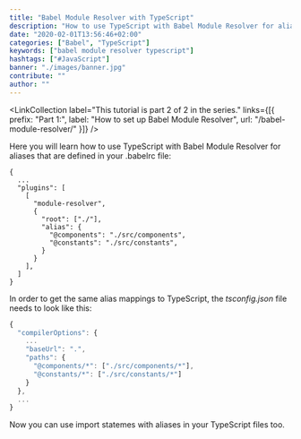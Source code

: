 ```yaml
---
title: "Babel Module Resolver with TypeScript"
description: "How to use TypeScript with Babel Module Resolver for aliases that are defined in your .babelrc file ..."
date: "2020-02-01T13:56:46+02:00"
categories: ["Babel", "TypeScript"]
keywords: ["babel module resolver typescript"]
hashtags: ["#JavaScript"]
banner: "./images/banner.jpg"
contribute: ""
author: ""
---
```


<Sponsorship />

<LinkCollection label="This tutorial is part 2 of 2 in the series." links={[{ prefix: "Part 1:", label: "How to set up Babel Module Resolver", url: "/babel-module-resolver/" }]} />

Here you will learn how to use TypeScript with Babel Module Resolver for aliases that are defined in your .babelrc file:

```javascript{}
{
  ...
  "plugins": [
    [
      "module-resolver",
      {
        "root": ["./"],
        "alias": {
          "@components": "./src/components",
          "@constants": "./src/constants",
        }
      }
    ],
  ]
}
```

In order to get the same alias mappings to TypeScript, the *tsconfig.json* file needs to look like this:

```javascript
{
  "compilerOptions": {
    ...
    "baseUrl": ".",
    "paths": {
      "@components/*": ["./src/components/*"],
      "@constants/*": ["./src/constants/*"]
    }
  },
  ...
}
```

Now you can use import statemes with aliases in your TypeScript files too.